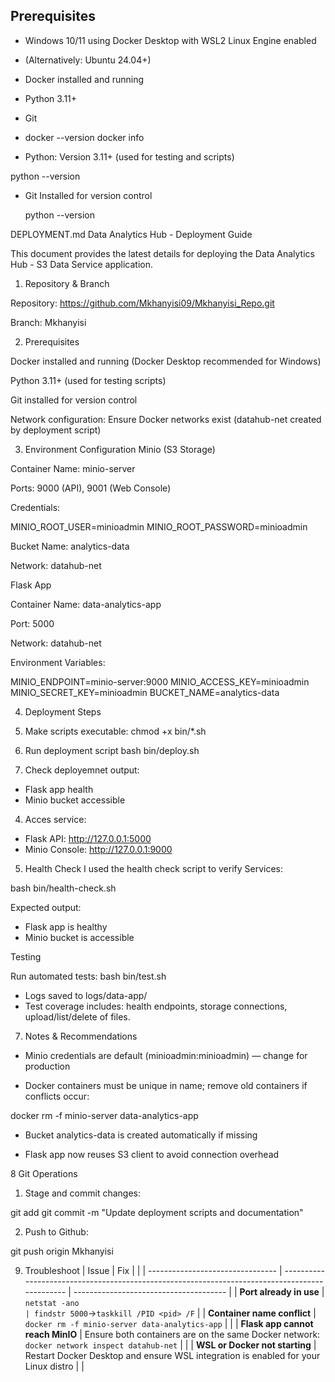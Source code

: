 ## Prerequisites
- Windows 10/11 using Docker Desktop with WSL2 Linux Engine enabled
- (Alternatively: Ubuntu 24.04+)
- Docker installed and running
- Python 3.11+
- Git

- docker --version
docker info

* Python: Version 3.11+ (used for testing and scripts)
  
python --version

* Git Installed for version control

  python --version


DEPLOYMENT.md
Data Analytics Hub - Deployment Guide

This document provides the latest details for deploying the Data Analytics Hub - S3 Data Service application.

1. Repository & Branch

Repository: https://github.com/Mkhanyisi09/Mkhanyisi_Repo.git

Branch: Mkhanyisi

2. Prerequisites

Docker installed and running (Docker Desktop recommended for Windows)

Python 3.11+ (used for testing scripts)

Git installed for version control

Network configuration: Ensure Docker networks exist (datahub-net created by deployment script)

3. Environment Configuration
Minio (S3 Storage)

Container Name: minio-server

Ports: 9000 (API), 9001 (Web Console)

Credentials:

MINIO_ROOT_USER=minioadmin
MINIO_ROOT_PASSWORD=minioadmin

Bucket Name: analytics-data

Network: datahub-net

Flask App

Container Name: data-analytics-app

Port: 5000

Network: datahub-net

Environment Variables:

MINIO_ENDPOINT=minio-server:9000
MINIO_ACCESS_KEY=minioadmin
MINIO_SECRET_KEY=minioadmin
BUCKET_NAME=analytics-data

4. Deployment Steps

1. Make scripts executable:
chmod +x bin/*.sh

2. Run deployment script
bash bin/deploy.sh

3. Check deployemnet output:
* Flask app health
* Minio bucket accessible

4. Acces service:

* Flask API: http://127.0.0.1:5000
* Minio Console: http://127.0.0.1:9000

5. Health Check
I used the health check script to verify Services:

bash bin/health-check.sh

Expected output:

* Flask app is healthy
* Minio bucket is accessible

Testing 

Run automated tests:
bash bin/test.sh

* Logs saved to logs/data-app/
* Test coverage includes: health endpoints, storage connections, upload/list/delete of files.

7. Notes & Recommendations

* Minio credentials are default (minioadmin:minioadmin) — change for production

* Docker containers must be unique in name; remove old containers if conflicts occur:

docker rm -f minio-server data-analytics-app

* Bucket analytics-data is created automatically if missing

* Flask app now reuses S3 client to avoid connection overhead

8 Git Operations
1. Stage and commit changes:

git add
git commit -m "Update deployment scripts and documentation"

2. Push to Github:

git push origin Mkhanyisi

9. Troubleshoot
    | Issue                            | Fix                                                                                            |                                        |
| -------------------------------- | ---------------------------------------------------------------------------------------------- | -------------------------------------- |
| **Port already in use**          | `netstat -ano                                                                                  | findstr 5000`→`taskkill /PID <pid> /F` |
| **Container name conflict**      | `docker rm -f minio-server data-analytics-app`                                                 |                                        |
| **Flask app cannot reach MinIO** | Ensure both containers are on the same Docker network:<br>`docker network inspect datahub-net` |                                        |
| **WSL or Docker not starting**   | Restart Docker Desktop and ensure WSL integration is enabled for your Linux distro             |                                        |



